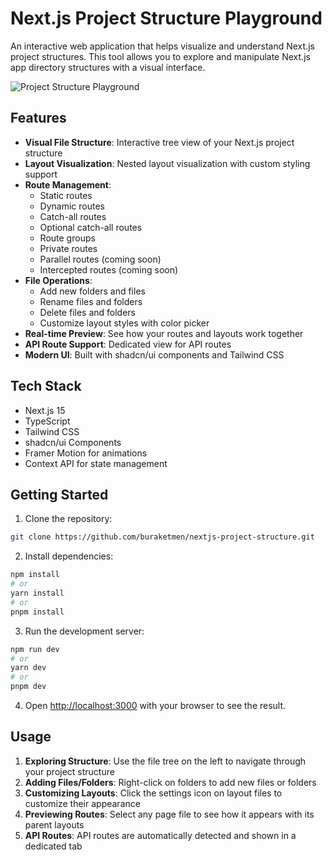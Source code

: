 # Next.js Project Structure Playground

An interactive web application that helps visualize and understand Next.js project structures. This tool allows you to explore and manipulate Next.js app directory structures with a visual interface.

![Project Structure Playground](./public/screenshot.png)

## Features

- **Visual File Structure**: Interactive tree view of your Next.js project structure
- **Layout Visualization**: Nested layout visualization with custom styling support
- **Route Management**:
  - Static routes
  - Dynamic routes
  - Catch-all routes
  - Optional catch-all routes
  - Route groups
  - Private routes
  - Parallel routes (coming soon)
  - Intercepted routes (coming soon)
- **File Operations**:
  - Add new folders and files
  - Rename files and folders
  - Delete files and folders
  - Customize layout styles with color picker
- **Real-time Preview**: See how your routes and layouts work together
- **API Route Support**: Dedicated view for API routes
- **Modern UI**: Built with shadcn/ui components and Tailwind CSS

## Tech Stack

- Next.js 15
- TypeScript
- Tailwind CSS
- shadcn/ui Components
- Framer Motion for animations
- Context API for state management

## Getting Started

1. Clone the repository:

```bash
git clone https://github.com/buraketmen/nextjs-project-structure.git
```

2. Install dependencies:

```bash
npm install
# or
yarn install
# or
pnpm install
```

3. Run the development server:

```bash
npm run dev
# or
yarn dev
# or
pnpm dev
```

4. Open [http://localhost:3000](http://localhost:3000) with your browser to see the result.

## Usage

1. **Exploring Structure**: Use the file tree on the left to navigate through your project structure
2. **Adding Files/Folders**: Right-click on folders to add new files or folders
3. **Customizing Layouts**: Click the settings icon on layout files to customize their appearance
4. **Previewing Routes**: Select any page file to see how it appears with its parent layouts
5. **API Routes**: API routes are automatically detected and shown in a dedicated tab
